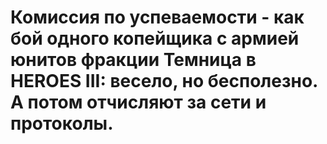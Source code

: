 # Комиссия по успеваемости - как бой одного копейщика с армией юнитов фракции Темница в HEROES III: весело, но бесполезно. А потом отчисляют за сети и протоколы.
